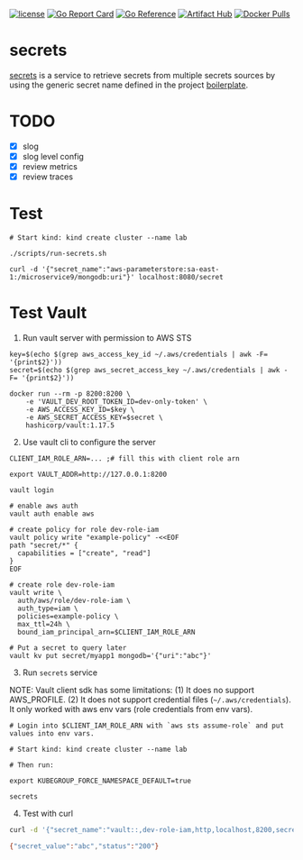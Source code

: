 [![license](http://img.shields.io/badge/license-MIT-blue.svg)](https://github.com/udhos/secrets/blob/main/LICENSE)
[![Go Report Card](https://goreportcard.com/badge/github.com/udhos/secrets)](https://goreportcard.com/report/github.com/udhos/secrets)
[![Go Reference](https://pkg.go.dev/badge/github.com/udhos/secrets.svg)](https://pkg.go.dev/github.com/udhos/secrets)
[![Artifact Hub](https://img.shields.io/endpoint?url=https://artifacthub.io/badge/repository/secrets-proxy)](https://artifacthub.io/packages/search?repo=secrets-proxy)
[![Docker Pulls](https://img.shields.io/docker/pulls/udhos/secrets)](https://hub.docker.com/r/udhos/secrets)

# secrets

[secrets](https://github.com/udhos/secrets) is a service to retrieve secrets from multiple secrets sources by using the generic secret name defined in the project [boilerplate](https://github.com/udhos/boilerplate).

# TODO

- [X] slog
- [X] slog level config
- [X] review metrics
- [X] review traces

# Test

```
# Start kind: kind create cluster --name lab

./scripts/run-secrets.sh

curl -d '{"secret_name":"aws-parameterstore:sa-east-1:/microservice9/mongodb:uri"}' localhost:8080/secret
```

# Test Vault

1. Run vault server with permission to AWS STS

```
key=$(echo $(grep aws_access_key_id ~/.aws/credentials | awk -F= '{print$2}'))
secret=$(echo $(grep aws_secret_access_key ~/.aws/credentials | awk -F= '{print$2}'))

docker run --rm -p 8200:8200 \
    -e 'VAULT_DEV_ROOT_TOKEN_ID=dev-only-token' \
    -e AWS_ACCESS_KEY_ID=$key \
    -e AWS_SECRET_ACCESS_KEY=$secret \
    hashicorp/vault:1.17.5
```

2. Use vault cli to configure the server

```
CLIENT_IAM_ROLE_ARN=... ;# fill this with client role arn

export VAULT_ADDR=http://127.0.0.1:8200

vault login

# enable aws auth
vault auth enable aws

# create policy for role dev-role-iam
vault policy write "example-policy" -<<EOF
path "secret/*" {
  capabilities = ["create", "read"]
}
EOF

# create role dev-role-iam
vault write \
  auth/aws/role/dev-role-iam \
  auth_type=iam \
  policies=example-policy \
  max_ttl=24h \
  bound_iam_principal_arn=$CLIENT_IAM_ROLE_ARN

# Put a secret to query later
vault kv put secret/myapp1 mongodb='{"uri":"abc"}'
```

3. Run `secrets` service

NOTE: Vault client sdk has some limitations: (1) It does no support AWS_PROFILE. (2) It does not support credential files (`~/.aws/credentials`). It only worked with aws env vars (role credentials from env vars).

```
# Login into $CLIENT_IAM_ROLE_ARN with `aws sts assume-role` and put values into env vars.

# Start kind: kind create cluster --name lab

# Then run:

export KUBEGROUP_FORCE_NAMESPACE_DEFAULT=true

secrets
```

4. Test with curl

```bash
curl -d '{"secret_name":"vault::,dev-role-iam,http,localhost,8200,secret/myapp1/mongodb:uri"}' localhost:8080/secret

{"secret_value":"abc","status":"200"}
```